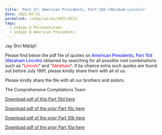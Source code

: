 ```yaml
---
title: 'Post 27: American Presidents, Part 10d (Abraham Lincoln)'
date: 2022-02-21
permalink: /compilation/2022/0221
tags:
  - indigo @ Personalities
  - indigo @ American Presidents
---
```

Jay Śhrī Mātājī!

Please find below the pdf file of quotes on <font color="blue">American Presidents, Part 10d (Abraham Lincoln)</font> obtained by searching for all possible root combinations such as "<font color="red">Lincoln</font>" and "<font color="red">Abraham</font>". If by chance extra such quotes are found out before July 1991, please kindly share them with all of us.<br>

Please kindly share the file with all our brothers and sisters.  

The Comprehensive Compilations Team

[Download pdf of this Part 10d here](http://seven-teams.github.io/files/American_Presidents_Part_10d_Abraham_Lincoln.pdf)

[Download pdf of the prior Part 10c here](http://seven-teams.github.io/files/American_Presidents_Part_10c_Abraham_Lincoln.pdf)

[Download pdf of the prior Part 10b here](http://seven-teams.github.io/files/American_Presidents_Part_10b_Abraham_Lincoln.pdf)

[Download pdf of the prior Part 10a here](http://seven-teams.github.io/files/American_Presidents_Part_10a_Abraham_Lincoln.pdf)